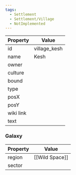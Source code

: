 ```yaml
---
tags:
  - Settlement
  - Settlement/Village
  - NotImplemented
---
```


| Property  | Value        |
| --------- | ------------ |
| id        | village_kesh |
| name      | Kesh         |
| owner     |              |
| culture   |              |
| bound     |              |
| type      |              |
| posX      |              |
| posY      |              |
| wiki link |              |
| text      |              |

### Galaxy
| Property | Value          |
| -------- | -------------- |
| region   | [[Wild Space]] |
| sector   |                |
